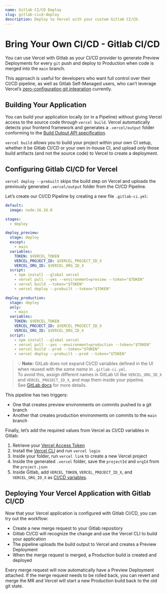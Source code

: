 ```yaml
---
name: Gitlab CI/CD Deploy
slug: gitlab-cicd-deploy
description: Deploy to Vercel with your custom Gitlab CI/CD.
---
```


# Bring Your Own CI/CD - Gitlab CI/CD

You can use Vercel with Gitlab as your CI/CD provider to generate Preview Deployments for every `git` push and deploy to Production when code is merged into the `main` branch.

This approach is useful for developers who want full control over their CI/CD pipeline, as well as Gitlab Self-Managed users, who can’t leverage Vercel’s [zero-configuration git integration](https://vercel.com/docs/concepts/git/vercel-for-gitlab) currently.

## Building Your Application

You can build your application locally (or in a Pipeline) without giving Vercel access to the source code through `vercel build`. Vercel automatically detects your frontend framework and generates a `.vercel/output` folder conforming to the [Build Output API specification](https://vercel.com/blog/build-output-api).

`vercel build` allows you to build your project within your own CI setup, whether it be Gitlab CI/CD or your own in-house CI, and upload _only_ those build artifacts (and not the source code) to Vercel to create a deployment.

## Configuring Gitlab CI/CD for Vercel

`vercel deploy --prebuilt` skips the build step on Vercel and uploads the previously generated `.vercel/output` folder from the CI/CD Pipeline.

Let’s create our CI/CD Pipeline by creating a new file `.gitlab-ci.yml`:

```yaml
default:
  image: node:16.16.0

stages:
  - deploy

deploy_preview:
  stage: deploy
  except:
    - main
  variables:
    TOKEN: $VERCEL_TOKEN
    VERCEL_PROJECT_ID: $VERCEL_PROJECT_ID_X
    VERCEL_ORG_ID: $VERCEL_ORG_ID_X
  script:
    - npm install --global vercel
    - vercel pull --yes --environment=preview --token="$TOKEN"
    - vercel build --token="$TOKEN"
    - vercel deploy --prebuilt --token="$TOKEN"

deploy_production:
  stage: deploy
  only:
    - main
  variables:
    TOKEN: $VERCEL_TOKEN
    VERCEL_PROJECT_ID: $VERCEL_PROJECT_ID_X
    VERCEL_ORG_ID: $VERCEL_ORG_ID_X
  script:
    - npm install --global vercel
    - vercel pull --yes --environment=production --token="$TOKEN"
    - vercel build --prod --token="$TOKEN"
    - vercel deploy --prebuilt --prod --token="$TOKEN"
```

> 💡 **Note:** GitLab does not expand CI/CD variables defined in the UI when reused with the *same name* in `.gitlab-ci.yml`.  
> To avoid this, assign different names in GitLab UI like `VERCEL_ORG_ID_X` and `VERCEL_PROJECT_ID_X`, and map them inside your pipeline.  
> See [GitLab docs](https://docs.gitlab.com/ci/variables/#in-service-containers) for more details.

This pipeline has two triggers:

- One that creates preview environments on commits pushed to a git branch
- Another that creates production environments on commits to the `main` branch

Finally, let’s add the required values from Vercel as CI/CD variables in Gitlab:

1. Retrieve your [Vercel Access Token](https://vercel.com/support/articles/how-do-i-use-a-vercel-api-access-token)
2. Install the [Vercel CLI](https://vercel.com/cli) and run `vercel login`
3. Inside your folder, run `vercel link` to create a new Vercel project
4. Inside the generated `.vercel` folder, save the `projectId` and `orgId` from the `project.json`
5. Inside Gitlab, add `VERCEL_TOKEN`, `VERCEL_PROJECT_ID_X`, and `VERCEL_ORG_ID_X` as [CI/CD variables](https://docs.gitlab.com/ee/ci/variables/).

## Deploying Your Vercel Application with Gitlab CI/CD

Now that your Vercel application is configured with Gitlab CI/CD, you can try out the workflow:

- Create a new merge request to your Gitlab repository
- Gitlab CI/CD will recognize the change and use the Vercel CLI to build your application
- The pipeline uploads the build output to Vercel and creates a Preview Deployment
- When the merge request is merged, a Production build is created and deployed

Every merge request will now automatically have a Preview Deployment attached. If the merge request needs to be rolled back, you can revert and merge the MR and Vercel will start a new Production build back to the old git state.
